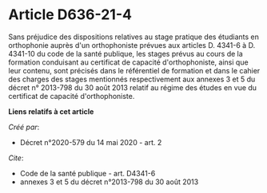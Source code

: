 # Article D636-21-4

Sans préjudice des dispositions relatives au stage pratique des étudiants en orthophonie auprès d'un orthophoniste prévues
aux articles D. 4341-6 à D. 4341-10 du code de la santé publique, les stages prévus au cours de la formation conduisant au
certificat de capacité d'orthophoniste, ainsi que leur contenu, sont précisés dans le référentiel de formation et dans le
cahier des charges des stages mentionnés respectivement aux annexes 3 et 5 du décret n° 2013-798 du 30 août 2013 relatif au
régime des études en vue du certificat de capacité d'orthophoniste.

**Liens relatifs à cet article**

_Créé par_:

  - Décret n°2020-579 du 14 mai 2020 - art. 2

_Cite_:

  - Code de la santé publique - art. D4341-6
  - annexes 3 et 5 du décret n°2013-798 du 30 août 2013
